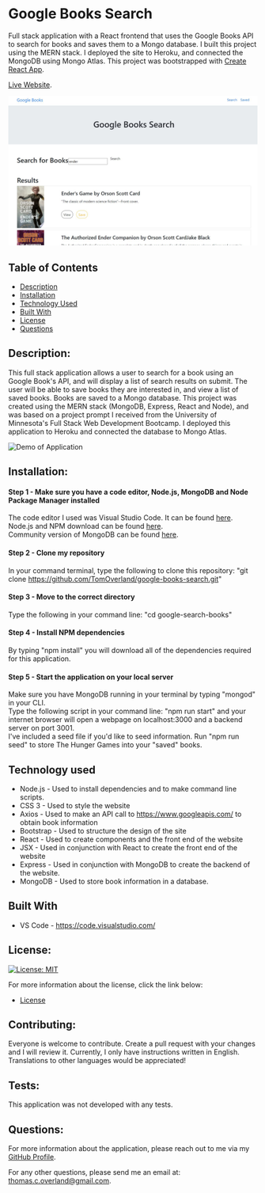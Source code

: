 # Google Books Search

Full stack application with a React frontend that uses the Google Books API to search for books and saves them to a Mongo database.  I built this project using the MERN stack. I deployed the site to Heroku, and connected the MongoDB using Mongo Atlas.  This project was bootstrapped with [Create React App](https://github.com/facebook/create-react-app).

[Live Website](https://damp-shelf-31146.herokuapp.com/).

![Screenshot of Application](https://github.com/TomOverland/google-books-search/blob/main/client/public/assets/screenshot-of-google-books-search.JPG)


## Table of Contents

- [Description](#description)
- [Installation](#installation)
- [Technology Used](#technology-used)
- [Built With](#built-with)
- [License](#license)
- [Questions](#questions)


## Description:

This full stack application allows a user to search for a book using an Google Book's API, and will display a list of search results on submit.  The user will be able to save books they are interested in, and view a list of saved books.  Books are saved to a Mongo database. This project was created using the MERN stack (MongoDB, Express, React and Node), and was based on a project prompt I received from the University of Minnesota's Full Stack Web Development Bootcamp. I deployed this application to Heroku and connected the database to Mongo Atlas.

![Demo of Application](https://github.com/TomOverland/google-books-search/blob/main/client/public/assets/demo-google-books-search.gif)


## Installation:

#### Step 1 - Make sure you have a code editor, Node.js, MongoDB and Node Package Manager installed

The code editor I used was Visual Studio Code. It can be found [here](https://code.visualstudio.com/download).  
Node.js and NPM download can be found [here](https://nodejs.org/en/).  
Community version of MongoDB can be found [here](https://www.mongodb.com/try/download/community).

#### Step 2 - Clone my repository

In your command terminal, type the following to clone this repository: "git clone https://github.com/TomOverland/google-books-search.git"

#### Step 3 - Move to the correct directory

Type the following in your command line: "cd google-search-books"

#### Step 4 - Install NPM dependencies

By typing "npm install" you will download all of the dependencies required for this application.

#### Step 5 - Start the application on your local server

Make sure you have MongoDB running in your terminal by typing "mongod" in your CLI.  
Type the following script in your command line: "npm run start" and your internet browser will open a webpage on localhost:3000 and a backend server on port 3001.  
I've included a seed file if you'd like to seed information. Run "npm run seed" to store The Hunger Games into your "saved" books.

## Technology used
* Node.js - Used to install dependencies and to make command line scripts.
* CSS 3 - Used to style the website
* Axios - Used to make an API call to https://www.googleapis.com/ to obtain book information
* Bootstrap - Used to structure the design of the site
* React - Used to create components and the front end of the website
* JSX - Used in conjunction with React to create the front end of the website
* Express - Used in conjunction with MongoDB to create the backend of the website.
* MongoDB - Used to store book information in a database.

## Built With
* VS Code - https://code.visualstudio.com/

## License:

[![License: MIT](https://img.shields.io/badge/License-MIT-yellow.svg)](https://opensource.org/licenses/MIT)

For more information about the license, click the link below:

- [License](https://opensource.org/licenses/)

## Contributing:

Everyone is welcome to contribute. Create a pull request with your changes and I will review it. Currently, I only have instructions written in English. Translations to other languages would be appreciated!

## Tests:

This application was not developed with any tests.

## Questions:

For more information about the application, please reach out to me via my [GitHub Profile](https://github.com/TomOverland).

For any other questions, please send me an email at: thomas.c.overland@gmail.com.
